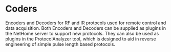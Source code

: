 Coders
======

Encoders and Decoders for RF and IR protocols used for remote control and data acquisition. Both Encoders and Decoders can be supplied as plugins in the NetHome server to support new protocols. They can also be used as plugins in the ProtocolAnalyzer tool, which is designed to aid in reverse engineering of simple pulse length based protocols. 

